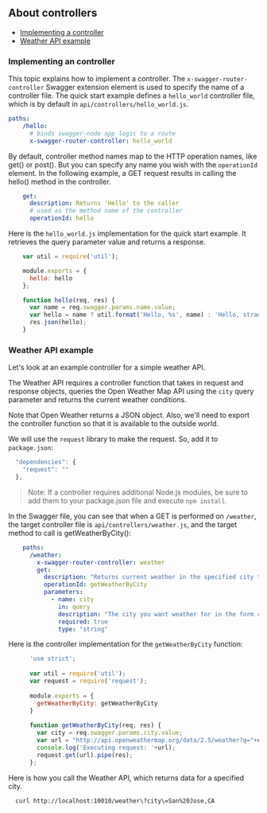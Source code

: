 
## About controllers

* [Implementing a controller](#implementing)
* [Weather API example](#weather)

### <a name="implementing"></a>Implementing an controller

This topic explains how to implement a controller. The `x-swagger-router-controller` Swagger extension element is used to specify the name of a controller file. The quick start example defines a `hello_world` controller file, which is by default in `api/controllers/hello_world.js`. 

```yaml
paths:
    /hello:
      # binds swagger-node app logic to a route
      x-swagger-router-controller: hello_world
```

By default, controller method names map to the HTTP operation names, like get() or post(). But you can specify any name you wish with the `operationId` element. In the following example, a GET request results in calling the hello() method in the controller. 

```yaml
    get:
      description: Returns 'Hello' to the caller
      # used as the method name of the controller
      operationId: hello
```

Here is the `hello_world.js` implementation for the quick start example. It retrieves the query parameter value and returns a response. 

```javascript
    var util = require('util');

    module.exports = {
      hello: hello
    };

    function hello(req, res) {
      var name = req.swagger.params.name.value;
      var hello = name ? util.format('Hello, %s', name) : 'Hello, stranger!';
      res.json(hello);
    }
```

### <a name="weather"></a>Weather API example

Let's look at an example controller for a simple weather API.

The Weather API requires a controller function that takes in request and response objects, queries the Open Weather Map API using the `city` query parameter and returns the current weather conditions. 

Note that Open Weather returns a JSON object. Also, we'll need to export the controller function so that it is available to the outside world. 

We will use the `request` library to make the request. So, add it to `package.json`:

  ```javascript
    "dependencies": {
      "request": ""
    },
  ```

>Note: If a controller requires additional Node.js modules, be sure to add them to your package.json file and execute `npm install`. 

In the Swagger file, you can see that when a GET is performed on `/weather`, the target controller file is `api/controllers/weather.js`, and the target method to call is getWeatherByCity():

```yaml
    paths:
      /weather:
        x-swagger-router-controller: weather
        get:
          description: "Returns current weather in the specified city to the caller"
          operationId: getWeatherByCity
          parameters:
            - name: city
              in: query
              description: "The city you want weather for in the form city,state,country"
              required: true
              type: "string"
```

Here is the controller implementation for the  `getWeatherByCity` function:

```javascript
      'use strict';
      
      var util = require('util');
      var request = require('request');
      
      module.exports = {
        getWeatherByCity: getWeatherByCity
      }
      
      function getWeatherByCity(req, res) {
        var city = req.swagger.params.city.value;
        var url = "http://api.openweathermap.org/data/2.5/weather?q="+city+"&units=imperial";
        console.log('Executing request: '+url);
        request.get(url).pipe(res);
      };
```


Here is how you call the Weather API, which returns data for a specified city. 
  
  ```bash
    curl http://localhost:10010/weather\?city\=San%20Jose,CA
  ```

